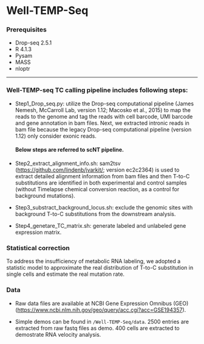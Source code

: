 # Well-TEMP-Seq

### Prerequisites

- Drop-seq 2.5.1
- R 4.1.3
- Pysam
- MASS
- nloptr

----

### Well-TEMP-seq TC calling pipeline includes following steps:

- Step1_Drop_seq.py: utilize the Drop-seq computational pipeline (James Nemesh, McCarroll Lab, version 1.12; Macosko et al., 2015) to map the reads to the genome and tag the reads with cell barcode, UMI barcode and gene annotation in bam files. Next, we extracted intronic reads in bam file because the legacy Drop-seq computational pipeline (version 1.12) only consider exonic reads.

  #### Below steps are referred to scNT pipeline.

- Step2_extract_alignment_info.sh: sam2tsv (https://github.com/lindenb/jvarkit/; version ec2c2364) is used to extract detailed alignment information from bam files and then T-to-C substitutions are identified in both experimental and control samples (without Timelapse chemical conversion reaction, as a control for background mutations).
- Step3_substract_background_locus.sh: exclude the genomic sites with background T-to-C substitutions from the downstream analysis.
- Step4_genetare_TC_matrix.sh: generate labeled and unlabeled gene expression matrix.

### Statistical correction

To address the insufficiency of metabolic RNA labeling, we adopted a statistic model to approximate the real distribution of T-to-C substitution in single cells and estimate the real mutation rate.

### Data

- Raw data files are available at NCBI Gene Expression Omnibus (GEO) (https://www.ncbi.nlm.nih.gov/geo/query/acc.cgi?acc=GSE194357).

- Simple demos can be found in `/Well-TEMP-Seq/data`. 2500 entries are extracted from raw fastq files as demo. 400 cells are extracted to demostrate RNA velocity analysis.

